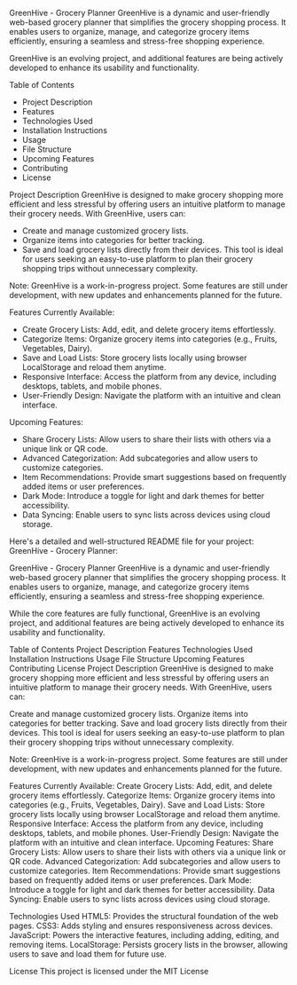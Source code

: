 GreenHive - Grocery Planner
GreenHive is a dynamic and user-friendly web-based grocery planner that simplifies the grocery shopping process. 
It enables users to organize, manage, and categorize grocery items efficiently, ensuring a seamless and stress-free shopping experience.

GreenHive is an evolving project, and additional features are being actively developed to enhance its usability and functionality.


Table of Contents
- Project Description
- Features
- Technologies Used
- Installation Instructions
- Usage
- File Structure
- Upcoming Features
- Contributing
- License

Project Description
GreenHive is designed to make grocery shopping more efficient and less stressful by offering users an intuitive platform to manage their grocery needs. 
With GreenHive, users can:

- Create and manage customized grocery lists.
- Organize items into categories for better tracking.
- Save and load grocery lists directly from their devices.
This tool is ideal for users seeking an easy-to-use platform to plan their grocery shopping trips without unnecessary complexity.

Note: GreenHive is a work-in-progress project. Some features are still under development, with new updates and enhancements planned for the future.

Features
Currently Available:
* Create Grocery Lists: Add, edit, and delete grocery items effortlessly.
* Categorize Items: Organize grocery items into categories (e.g., Fruits, Vegetables, Dairy).
* Save and Load Lists: Store grocery lists locally using browser LocalStorage and reload them anytime.
* Responsive Interface: Access the platform from any device, including desktops, tablets, and mobile phones.
* User-Friendly Design: Navigate the platform with an intuitive and clean interface.

Upcoming Features:
* Share Grocery Lists: Allow users to share their lists with others via a unique link or QR code.
* Advanced Categorization: Add subcategories and allow users to customize categories.
* Item Recommendations: Provide smart suggestions based on frequently added items or user preferences.
* Dark Mode: Introduce a toggle for light and dark themes for better accessibility.
* Data Syncing: Enable users to sync lists across devices using cloud storage.


Here's a detailed and well-structured README file for your project: GreenHive - Grocery Planner:

GreenHive - Grocery Planner
GreenHive is a dynamic and user-friendly web-based grocery planner that simplifies the grocery shopping process. It enables users to organize, manage, and categorize grocery items efficiently, ensuring a seamless and stress-free shopping experience.

While the core features are fully functional, GreenHive is an evolving project, and additional features are being actively developed to enhance its usability and functionality.

Table of Contents
Project Description
Features
Technologies Used
Installation Instructions
Usage
File Structure
Upcoming Features
Contributing
License
Project Description
GreenHive is designed to make grocery shopping more efficient and less stressful by offering users an intuitive platform to manage their grocery needs. With GreenHive, users can:

Create and manage customized grocery lists.
Organize items into categories for better tracking.
Save and load grocery lists directly from their devices.
This tool is ideal for users seeking an easy-to-use platform to plan their grocery shopping trips without unnecessary complexity.

Note: GreenHive is a work-in-progress project. Some features are still under development, with new updates and enhancements planned for the future.

Features
Currently Available:
Create Grocery Lists: Add, edit, and delete grocery items effortlessly.
Categorize Items: Organize grocery items into categories (e.g., Fruits, Vegetables, Dairy).
Save and Load Lists: Store grocery lists locally using browser LocalStorage and reload them anytime.
Responsive Interface: Access the platform from any device, including desktops, tablets, and mobile phones.
User-Friendly Design: Navigate the platform with an intuitive and clean interface.
Upcoming Features:
Share Grocery Lists: Allow users to share their lists with others via a unique link or QR code.
Advanced Categorization: Add subcategories and allow users to customize categories.
Item Recommendations: Provide smart suggestions based on frequently added items or user preferences.
Dark Mode: Introduce a toggle for light and dark themes for better accessibility.
Data Syncing: Enable users to sync lists across devices using cloud storage.

Technologies Used
HTML5: Provides the structural foundation of the web pages.
CSS3: Adds styling and ensures responsiveness across devices.
JavaScript: Powers the interactive features, including adding, editing, and removing items.
LocalStorage: Persists grocery lists in the browser, allowing users to save and load them for future use.

License
This project is licensed under the MIT License


